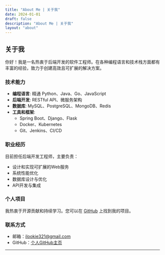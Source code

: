 ```yaml
---
title: "About Me | 关于我"
date: 2024-01-01
draft: false
description: "About Me | 关于我"
layout: "about"
---
```


## 关于我

你好！我是一名热衷于后端开发的软件工程师。在各种编程语言和技术栈方面都有丰富的经验，致力于创建高效且可扩展的解决方案。

### 技术能力

- **编程语言**: 精通 Python、Java、Go、JavaScript
- **后端开发**: RESTful API、微服务架构
- **数据库**: MySQL、PostgreSQL、MongoDB、Redis
- **工具和框架**: 
  - Spring Boot、Django、Flask
  - Docker、Kubernetes
  - Git、Jenkins、CI/CD

### 职业经历

目前担任后端开发工程师，主要负责：
- 设计和实现可扩展的Web服务
- 系统性能优化
- 数据库设计与优化
- API开发与集成

### 个人项目

我热衷于开源贡献和持续学习。您可以在 [GitHub](https://github.com/ilookie) 上找到我的项目。

### 联系方式

- 邮箱：ilookie321@gmail.com
- GitHub：[个人GitHub主页](https://ilookie.github.io/)

---